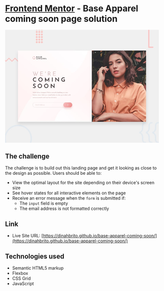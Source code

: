 # [Frontend Mentor](frontendmentor.io/) - Base Apparel coming soon page solution

![](./images/screenshot.jpg)

## The challenge
The challenge is to build out this landing page and get it looking as close to the design as possible.
Users should be able to:

- View the optimal layout for the site depending on their device's screen size
- See hover states for all interactive elements on the page
- Receive an error message when the `form` is submitted if:
  - The `input` field is empty
  - The email address is not formatted correctly

## Link

- Live Site URL: [https://dinahbrito.github.io/base-apparel-coming-soon/](https://dinahbrito.github.io/base-apparel-coming-soon/)

## Technologies used

- Semantic HTML5 markup
- Flexbox
- CSS Grid
- JavaScript


